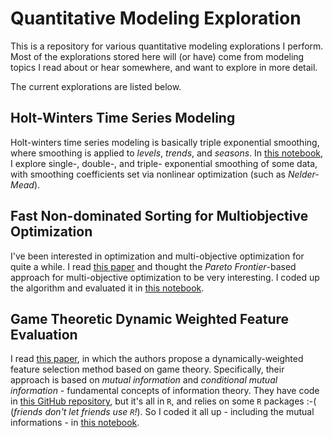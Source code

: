 # Quantitative Modeling Exploration

This is a repository for various quantitative modeling explorations I perform. Most of the explorations stored here will (or have) come from modeling topics I read about or hear somewhere, and want to explore in more detail.

The current explorations are listed below.

## Holt-Winters Time Series Modeling

Holt-winters time series modeling is basically triple exponential smoothing, where smoothing is applied to *levels*, *trends*, and *seasons*. In [this notebook](.src/HoltWinters_TripleExponentialSmoothing.ipynb), I explore single-, double-, and triple- exponential smoothing of some data, with smoothing coefficients set via nonlinear optimization (such as *Nelder-Mead*).

## Fast Non-dominated Sorting for Multiobjective Optimization

I've been interested in optimization and multi-objective optimization for quite a while. I read [this paper](./docs/2002Debetal_NSGAIIMultiobjectiveGA.pdf) and thought the *Pareto Frontier*-based approach for multi-objective optimization to be very interesting. I coded up the algorithm and evaluated it in [this notebook](./src/fastnondominatedsort.ipynb).


## Game Theoretic Dynamic Weighted Feature Evaluation

I read [this paper](./docs/2019Chowdhuryetal_AntimicrobResitGameTheory.pdf), in which the authors propose a dynamically-weighted feature selection method based on game theory. Specifically, their approach is based on *mutual information* and *conditional mutual information* - fundamental concepts of information theory. They have code in [this GitHub repository](https://github.com/abu034004/GTDWFE/blob/master/code/GT_Feature_Selection.R), but it's all in `R`, and relies on some `R` packages :-( (*friends don't let friends use `R`!*). So I coded it all up - including the mutual informations - in [this notebook](./srcGTDWFE.ipynb).

